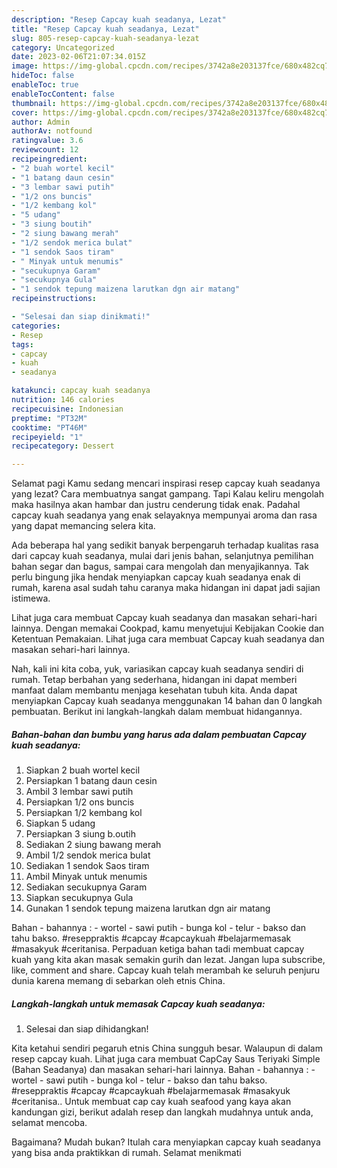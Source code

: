 ```yaml
---
description: "Resep Capcay kuah seadanya, Lezat"
title: "Resep Capcay kuah seadanya, Lezat"
slug: 805-resep-capcay-kuah-seadanya-lezat
category: Uncategorized
date: 2023-02-06T21:07:34.015Z
image: https://img-global.cpcdn.com/recipes/3742a8e203137fce/680x482cq70/capcay-kuah-seadanya-foto-resep-utama.jpg
hideToc: false
enableToc: true
enableTocContent: false
thumbnail: https://img-global.cpcdn.com/recipes/3742a8e203137fce/680x482cq70/capcay-kuah-seadanya-foto-resep-utama.jpg
cover: https://img-global.cpcdn.com/recipes/3742a8e203137fce/680x482cq70/capcay-kuah-seadanya-foto-resep-utama.jpg
author: Admin
authorAv: notfound
ratingvalue: 3.6
reviewcount: 12
recipeingredient:
- "2 buah wortel kecil"
- "1 batang daun cesin"
- "3 lembar sawi putih"
- "1/2 ons buncis"
- "1/2 kembang kol"
- "5 udang"
- "3 siung boutih"
- "2 siung bawang merah"
- "1/2 sendok merica bulat"
- "1 sendok Saos tiram"
- " Minyak untuk menumis"
- "secukupnya Garam"
- "secukupnya Gula"
- "1 sendok tepung maizena larutkan dgn air matang"
recipeinstructions:

- "Selesai dan siap dinikmati!"
categories:
- Resep
tags:
- capcay
- kuah
- seadanya

katakunci: capcay kuah seadanya 
nutrition: 146 calories
recipecuisine: Indonesian
preptime: "PT32M"
cooktime: "PT46M"
recipeyield: "1"
recipecategory: Dessert

---
```



Selamat pagi Kamu sedang mencari inspirasi resep capcay kuah seadanya yang lezat? Cara membuatnya sangat gampang. Tapi Kalau keliru mengolah maka hasilnya akan hambar dan justru cenderung tidak enak. Padahal capcay kuah seadanya yang enak selayaknya mempunyai aroma dan rasa yang dapat memancing selera kita.


Ada beberapa hal yang sedikit banyak berpengaruh terhadap kualitas rasa dari capcay kuah seadanya, mulai dari jenis bahan, selanjutnya pemilihan bahan segar dan bagus, sampai cara mengolah dan menyajikannya. Tak perlu bingung jika hendak menyiapkan capcay kuah seadanya enak di rumah, karena asal sudah tahu caranya maka hidangan ini dapat jadi sajian istimewa.

Lihat juga cara membuat Capcay kuah seadanya dan masakan sehari-hari lainnya. Dengan memakai Cookpad, kamu menyetujui Kebijakan Cookie dan Ketentuan Pemakaian. Lihat juga cara membuat Capcay kuah seadanya dan masakan sehari-hari lainnya.


Nah, kali ini kita coba, yuk, variasikan capcay kuah seadanya sendiri di rumah. Tetap berbahan yang sederhana, hidangan ini dapat memberi manfaat dalam membantu menjaga kesehatan tubuh kita. Anda dapat menyiapkan Capcay kuah seadanya menggunakan 14 bahan dan 0 langkah pembuatan. Berikut ini langkah-langkah dalam membuat hidangannya.

<!--inarticleads1-->

##### Bahan-bahan dan bumbu yang harus ada dalam pembuatan Capcay kuah seadanya:

1. Siapkan 2 buah wortel kecil
1. Persiapkan 1 batang daun cesin
1. Ambil 3 lembar sawi putih
1. Persiapkan 1/2 ons buncis
1. Persiapkan 1/2 kembang kol
1. Siapkan 5 udang
1. Persiapkan 3 siung b.outih
1. Sediakan 2 siung bawang merah
1. Ambil 1/2 sendok merica bulat
1. Sediakan 1 sendok Saos tiram
1. Ambil  Minyak untuk menumis
1. Sediakan secukupnya Garam
1. Siapkan secukupnya Gula
1. Gunakan 1 sendok tepung maizena larutkan dgn air matang


Bahan - bahannya : - wortel - sawi putih - bunga kol - telur - bakso dan tahu bakso. #reseppraktis #capcay #capcaykuah #belajarmemasak #masakyuk #ceritanisa. Perpaduan ketiga bahan tadi membuat capcay kuah yang kita akan masak semakin gurih dan lezat. Jangan lupa subscribe, like, comment and share. Capcay kuah telah merambah ke seluruh penjuru dunia karena memang di sebarkan oleh etnis China. 

<!--inarticleads2-->

##### Langkah-langkah untuk memasak Capcay kuah seadanya:


1. Selesai dan siap dihidangkan!

Kita ketahui sendiri pegaruh etnis China sungguh besar. Walaupun di dalam resep capcay kuah. Lihat juga cara membuat CapCay Saus Teriyaki Simple (Bahan Seadanya) dan masakan sehari-hari lainnya. Bahan - bahannya : - wortel - sawi putih - bunga kol - telur - bakso dan tahu bakso. #reseppraktis #capcay #capcaykuah #belajarmemasak #masakyuk #ceritanisa.. Untuk membuat cap cay kuah seafood yang kaya akan kandungan gizi, berikut adalah resep dan langkah mudahnya untuk anda, selamat mencoba. 

Bagaimana? Mudah bukan? Itulah cara menyiapkan capcay kuah seadanya yang bisa anda praktikkan di rumah. Selamat menikmati
